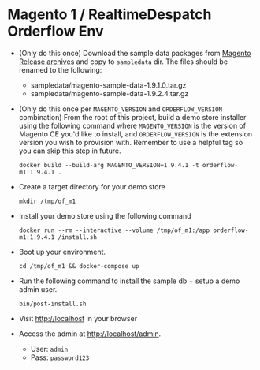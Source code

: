 # Magento 1 / RealtimeDespatch Orderflow Env

- (Only do this once)
  Download the sample data packages from [Magento Release archives](https://magento.com/tech-resources/download) and copy to `sampledata` dir. 
  The files should be renamed to the following:
  - sampledata/magento-sample-data-1.9.1.0.tar.gz
  - sampledata/magento-sample-data-1.9.2.4.tar.gz

- (Only do this once per `MAGENTO_VERSION` and `ORDERFLOW_VERSION` combination)
  From the root of this project, build a demo store installer using the following command where `MAGENTO_VERSION` is the 
  version of Magento CE you'd like to install, and `ORDERFLOW_VERSION` is the extension version you wish to provision with.
  Remember to use a helpful tag so you can skip this step in future.
  ```
  docker build --build-arg MAGENTO_VERSION=1.9.4.1 -t orderflow-m1:1.9.4.1 .
  ```

- Create a target directory for your demo store
  ```
  mkdir /tmp/of_m1
  ```

- Install your demo store using the following command
  ```
  docker run --rm --interactive --volume /tmp/of_m1:/app orderflow-m1:1.9.4.1 /install.sh
  ```

- Boot up your environment.
  ```
  cd /tmp/of_m1 && docker-compose up
  ```

- Run the following command to install the sample db + setup a demo admin user.
  ```
  bin/post-install.sh
  ```

- Visit [http://localhost](http://localhost/admin) in your browser

- Access the admin at [http://localhost/admin](http://localhost/admin). 
  * User: `admin` 
  * Pass: `password123`

